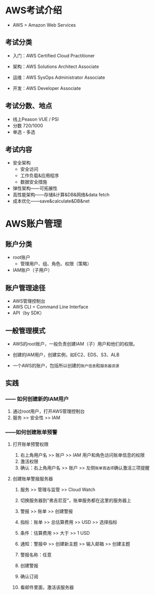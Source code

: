 # AWS考试介绍

- AWS = Amazon Web Services

## 考试分类

- 入门：AWS Certified Cloud Practitioner 

- 架构：AWS Solutions Architect Associate 

- 运维：AWS SysOps Administrator Associate

- 开发：AWS Developer Associate

## 考试分数、地点

- 线上Peason VUE / PSI
- 分数 720/1000
- 单选 - 多选

## 考试内容

- 安全架构
  - 安全访问
  - 工作负载&应用程序
  - 数据安全措施
- 弹性架构——可拓展性
- 高性能架构——存储&计算&DB&网络&data fetch
- 成本优化——save&calculate&DB&net

# AWS账户管理

## 账户分类

+ root账户
  + 管理用户、组、角色、权限（策略）
+ IAM账户（子用户）

## 账户管理途径

+ AWS管理控制台
+ AWS CLI = Command Line Interface
+ API（by SDK）

## 一般管理模式

- AWS的root账户，一般负责创建IAM（子）用户和他们的权限。

- 创建的IAM用户，创建实例，如EC2、EDS、S3、ALB

- 一个AWS的账户，包括所以创建的`账户信息`和`服务器资源`

## 实践

###  —— 如何创建新的IAM用户

1. 通过root用户，打开AWS管理控制台
2. 服务 >> 安全性 >> IAM

### ——如何创建账单预警

1. 打开账单预警权限
   1. 右上角用户名 >> 账户 >> IAM 用户和角色访问账单信息的权限
   2. 激活权限
   3. 确认：右上角用户名 >> 账户 >> 左侧`账单首选项`确认激活三项提醒
2. 创建账单警报服务器

      1. 服务 >> 管理与监管 >> Cloud Watch

      2. 切换服务器到“弗吉尼亚”，账单服务都在这里的服务器上
      3. 警报 >> 账单 >> 创建警报

      1. 指标：账单 >> 总估算费用 >> USD >> 选择指标
      2. 条件：估算费用 >> 大于 >> 1 USD
      3. 通知：警报中 >> 创建新主题 >> 输入邮箱 >> 创建主题
      4. 警报名称：任意
      5. 创建警报
      4. 确认订阅

      1. 看邮件里面，激活该服务器
